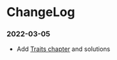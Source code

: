 # ChangeLog

### 2022-03-05

- Add [Traits chapter](https://practice.rs/generics-traits/traits.html) and solutions